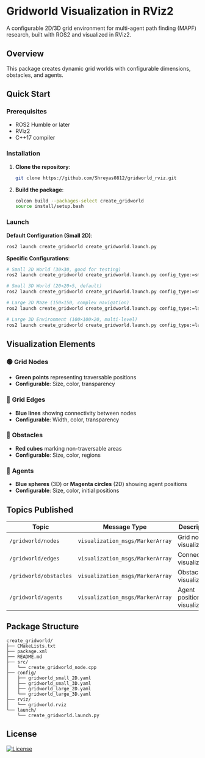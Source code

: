# Gridworld Visualization in RViz2

A configurable 2D/3D grid environment for multi-agent path finding (MAPF) research, built with ROS2 and visualized in RViz2.

## Overview

This package creates dynamic grid worlds with configurable dimensions, obstacles, and agents.

## Quick Start

### Prerequisites

- ROS2 Humble or later
- RViz2
- C++17 compiler


### Installation

1. **Clone the repository**:
   ```bash
   git clone https://github.com/Shreyas0812/gridworld_rviz.git
   ```

2. **Build the package**:
   ```bash
   colcon build --packages-select create_gridworld
   source install/setup.bash
   ```
   
### Launch

**Default Configuration (Small 2D)**:
```bash
ros2 launch create_gridworld create_gridworld.launch.py
```

**Specific Configurations**:
```bash
# Small 2D World (30×30, good for testing)
ros2 launch create_gridworld create_gridworld.launch.py config_type:=small_2D

# Small 3D World (20×20×5, default)
ros2 launch create_gridworld create_gridworld.launch.py config_type:=small_3D

# Large 2D Maze (150×150, complex navigation)
ros2 launch create_gridworld create_gridworld.launch.py config_type:=large_2D

# Large 3D Environment (100×100×20, multi-level)
ros2 launch create_gridworld create_gridworld.launch.py config_type:=large_3D
```

## Visualization Elements

### 🟢 **Grid Nodes**
- **Green points** representing traversable positions
- **Configurable**: Size, color, transparency

### 🔵 **Grid Edges** 
- **Blue lines** showing connectivity between nodes
- **Configurable**: Width, color, transparency

### 🔴 **Obstacles**
- **Red cubes** marking non-traversable areas
- **Configurable**: Size, color, regions

### 🔵 **Agents**
- **Blue spheres** (3D) or **Magenta circles** (2D) showing agent positions
- **Configurable**: Size, color, initial positions


## Topics Published

| Topic | Message Type | Description |
|-------|--------------|-------------|
| `/gridworld/nodes` | `visualization_msgs/MarkerArray` | Grid node visualization |
| `/gridworld/edges` | `visualization_msgs/MarkerArray` | Connectivity visualization |
| `/gridworld/obstacles` | `visualization_msgs/MarkerArray` | Obstacle visualization |
| `/gridworld/agents` | `visualization_msgs/MarkerArray` | Agent position visualization |

## Package Structure

```
create_gridworld/
├── CMakeLists.txt
├── package.xml
├── README.md
├── src/
│   └── create_gridworld_node.cpp
├── config/
│   ├── gridworld_small_2D.yaml
│   ├── gridworld_small_3D.yaml
│   ├── gridworld_large_2D.yaml
│   └── gridworld_large_3D.yaml
├── rviz/
│   └── gridworld.rviz
└── launch/
    └── create_gridworld.launch.py
```

## License

[![License](https://img.shields.io/badge/License-MIT-blue.svg)](LICENSE)


